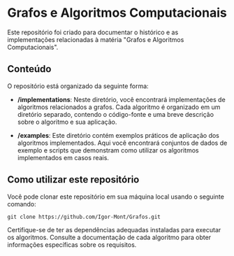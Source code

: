# Grafos e Algoritmos Computacionais

Este repositório foi criado para documentar o histórico e as implementações relacionadas à matéria "Grafos e Algoritmos Computacionais".

## Conteúdo

O repositório está organizado da seguinte forma:

- **/implementations**: Neste diretório, você encontrará implementações de algoritmos relacionados a grafos. Cada algoritmo é organizado em um diretório separado, contendo o código-fonte e uma breve descrição sobre o algoritmo e sua aplicação.

- **/examples**: Este diretório contém exemplos práticos de aplicação dos algoritmos implementados. Aqui você encontrará conjuntos de dados de exemplo e scripts que demonstram como utilizar os algoritmos implementados em casos reais.

## Como utilizar este repositório

Você pode clonar este repositório em sua máquina local usando o seguinte comando:

`git clone https://github.com/Igor-Mont/Grafos.git`

Certifique-se de ter as dependências adequadas instaladas para executar os algoritmos. Consulte a documentação de cada algoritmo para obter informações específicas sobre os requisitos.
